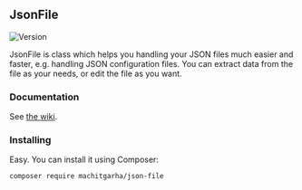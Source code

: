 ## JsonFile

![Version](https://img.shields.io/github/release/MAChitgarha/JsonFile.svg?label=Release)

JsonFile is class which helps you handling your JSON files much easier and faster, e.g. handling JSON configuration files. You can extract data from the file as your needs, or edit the file as you want.

### Documentation

See [the wiki](https://github.com/MAChitgarha/JsonFile/wiki).

### Installing

Easy. You can install it using Composer:

```
composer require machitgarha/json-file
```
